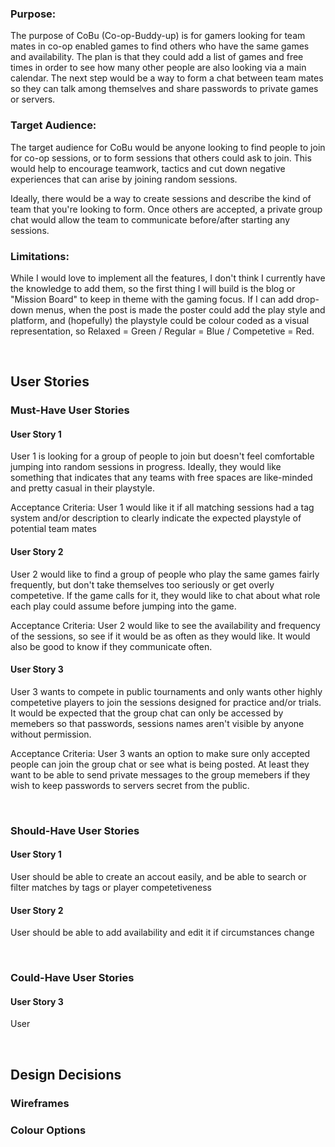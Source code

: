 <h3>Purpose:</h3>
<p>The purpose of CoBu (Co-op-Buddy-up) is for gamers looking for team mates in co-op enabled games to find others who have the same games and availability. The plan is that they could add a list of games and free times in order to see how many other people are also looking via a main calendar. The next step would be a way to form a chat between team mates so they can talk among themselves and share passwords to private games or servers.</p>

<h3>Target Audience:</h3>
<p>The target audience for CoBu would be anyone looking to find people to join for co-op sessions, or to form sessions that others could ask to join. This would help to encourage teamwork, tactics and cut down negative experiences that can arise by joining random sessions. 

Ideally, there would be a way to create sessions and describe the kind of team that you're looking to form. Once others are accepted, a private group chat would allow the team to communicate before/after starting any sessions.</p>

<h3>Limitations:</h3>
<p>While I would love to implement all the features, I don't think I currently have the knowledge to add them, so the first thing I will build is the blog or "Mission Board" to keep in theme with the gaming focus. If I can add drop-down menus, when the post is made the poster could add the play style and platform, and (hopefully) the playstyle could be colour coded as a visual representation, so Relaxed = Green / Regular = Blue / Competetive = Red.</p>

<br>
<h2>User Stories</h2>

<h3>Must-Have User Stories</h3>
<h4>User Story 1</h4> 
<p>User 1 is looking for a group of people to join but doesn't feel comfortable jumping into random sessions in progress. Ideally, they would like something that indicates that any teams with free spaces are like-minded and pretty casual in their playstyle.</p>

<p>Acceptance Criteria: User 1 would like it if all matching sessions had a tag system and/or description to clearly indicate the expected playstyle of potential team mates</p>

<h4>User Story 2</h4>
<p>User 2 would like to find a group of people who play the same games fairly frequently, but don't take themselves too seriously or get overly competetive. If the game calls for it, they would like to chat about what role each play could assume before jumping into the game.</p>

<p>Acceptance Criteria: User 2 would like to see the availability and frequency of the sessions, so see if it would be as often as they would like. It would also be good to know if they communicate often.</p>

<h4>User Story 3</h4>
<p>User 3 wants to compete in public tournaments and only wants other highly competetive players to join the sessions designed for practice and/or trials. It would be expected that the group chat can only be accessed by memebers so that passwords, sessions names aren't visible by anyone without permission.</p>

<p>Acceptance Criteria: User 3 wants an option to make sure only accepted people can join the group chat or see what is being posted. At least they want to be able to send private messages to the group memebers if they wish to keep passwords to servers secret from the public.</p>

<br>
<h3>Should-Have User Stories</h3>
<h4>User Story 1</h4>
<p>User should be able to create an accout easily, and be able to search or filter matches by tags or player competetiveness</p>

<h4>User Story 2</h4>
<p>User should be able to add availability and edit it if circumstances change</p>

<br>
<h3>Could-Have User Stories</h3>
<h4>User Story 3</h4>
<p>User </p>


<br>
<h2>Design Decisions</h2>

<h3>Wireframes</h3>

<h3>Colour Options</h3>